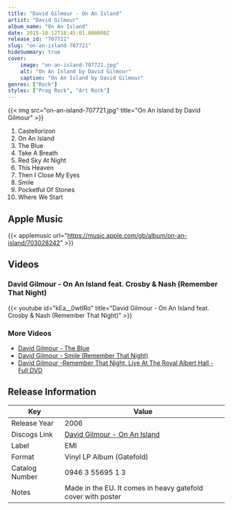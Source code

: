 ```yaml
---
title: "David Gilmour - On An Island"
artist: "David Gilmour"
album_name: "On An Island"
date: 2015-10-12T18:45:01.000000Z
release_id: "707721"
slug: "on-an-island-707721"
hideSummary: true
cover:
    image: "on-an-island-707721.jpg"
    alt: "On An Island by David Gilmour"
    caption: "On An Island by David Gilmour"
genres: ["Rock"]
styles: ["Prog Rock", "Art Rock"]
---
```


{{< img src="on-an-island-707721.jpg" title="On An Island by David Gilmour" >}}

<!-- section break -->

1. Castellorizon
2. On An Island
3. The Blue
4. Take A Breath
5. Red Sky At Night
6. This Heaven
7. Then I Close My Eyes
8. Smile
9. Pocketful Of Stones
10. Where We Start

<!-- section break -->




## Apple Music
{{< applemusic url="https://music.apple.com/gb/album/on-an-island/703028242" >}}





## Videos
### David Gilmour - On An Island feat. Crosby & Nash (Remember That Night)
{{< youtube id="kEa__0wtIRo" title="David Gilmour - On An Island feat. Crosby & Nash (Remember That Night)" >}}<br>

### More Videos

- [David Gilmour  -  The Blue](https://www.youtube.com/watch?v=oQYKM_Rgzho)
- [David Gilmour - Smile (Remember That Night)](https://www.youtube.com/watch?v=F1owAiSYfPo)
- [David Gilmour -Remember That Night, Live At The Royal Albert Hall - Full DVD](https://www.youtube.com/watch?v=vFNpNmIAp_M)


## Release Information
|  Key           | Value                                                |
| ---------------| ---------------------------------------------------- |
| Release Year   | 2006                                   |
| Discogs Link   | [David Gilmour - On An Island](https://www.discogs.com/release/707721-David-Gilmour-On-An-Island) |
| Label          | EMI |
| Format         | Vinyl LP Album (Gatefold) |
| Catalog Number | 0946 3 55695 1 3 |
| Notes | Made in the EU.    It comes in heavy gatefold cover with poster   |